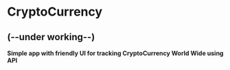 # CryptoCurrency 
## (--under working--)
**Simple app with friendly UI for tracking CryptoCurrency World Wide using API**
